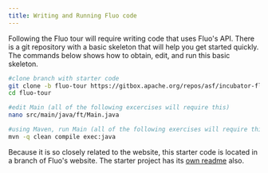 ```yaml
---
title: Writing and Running Fluo code
---
```


Following the Fluo tour will require writing code that uses Fluo's API.  There is a git repository
with a basic skeleton that will help you get started quickly.   The commands below shows how to
obtain, edit, and run this basic skeleton.

```bash
#clone branch with starter code
git clone -b fluo-tour https://gitbox.apache.org/repos/asf/incubator-fluo-website fluo-tour
cd fluo-tour

#edit Main (all of the following excercises will require this)
nano src/main/java/ft/Main.java

#using Maven, run Main (all of the following exercises will require this)
mvn -q clean compile exec:java
```

Because it is so closely related to the website, this starter code is located in a branch of Fluo's
website.  The starter project has its [own readme][readme] also.

[readme]: https://github.com/apache/incubator-fluo-website/tree/fluo-tour
